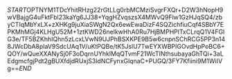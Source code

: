 $START$OPTNYM1TDcYhitRHzg22rGtLLg0rbMCMziSvgrFXQr+D2W3hNopH9wVBajgG4uFktFbl23kaYg6JJ38+YqgHZvqszsX4MWvQ9Flw1GzHJqSQ4/zbyCTIqMbYxLX+zXHKg9juXiaSWgN2Qx6ewEwaDizF4SQZichfiuCqf4SBbY7EPKMhMGj4KLHgU52M+1ztKWD26nelkwHhA0Ru7HjBMPHPlTxCLrqQ1V4FGIG3e/TF5BZKhhIQhn5zLcxLVwN9UJPhBSXKPE9B5w6cnpnSChRCG5PP3n148JWcDbA8plaV9SdcUAq1V/uKtPQBe/tK5JslU7TwEYXWBPIGOvdHpPoBC6+QOY/wQueXXANySj0F3oDqrnUYhklMqQTvmF21WcTINthsubayaGhTQi+3aLEdgmcfgjPdt2gBUXfdjdRUxjS3ldNCFynxGlqnaC+PUGQ/3FY7Kfiini9M1WiIVg==$END$